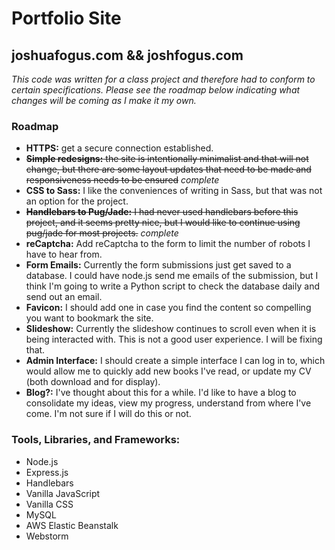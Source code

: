 # Portfolio Site
## joshuafogus.com && joshfogus.com
*This code was written for a class project and therefore had 
to conform to certain specifications.  Please see the roadmap
below indicating what changes will be coming as I make it
my own.*

### Roadmap
* **HTTPS:** get a secure connection established.
* ~~**Simple redesigns:** the site is intentionally minimalist and that will not change,
  but there are some layout updates that need to be made and responsiveness needs to
  be ensured~~ *complete*
* **CSS to Sass:** I like the conveniences of writing in Sass, but that was not an
  option for the project.
* ~~**Handlebars to Pug/Jade:** I had never used handlebars before this project, and it
  seems pretty nice, but I would like to continue using pug/jade for most projects.~~ *complete*
* **reCaptcha:** Add reCaptcha to the form to limit the number of robots I have to
  hear from.
* **Form Emails:** Currently the form submissions just get saved to a database. I could
  have node.js send me emails of the submission, but I think I'm going to write a
  Python script to check the database daily and send out an email.
* **Favicon:** I should add one in case you find the content so compelling you want
  to bookmark the site.
* **Slideshow:** Currently the slideshow continues to scroll even when it is being
  interacted with.  This is not a good user experience.  I will be fixing that.
* **Admin Interface:** I should create a simple interface I can log in to, which
  would allow me to quickly add new books I've read, or update my CV (both download
  and for display).
* **Blog?:** I've thought about this for a while. I'd like to have a blog to
  consolidate my ideas, view my progress, understand from where I've come.  I'm
  not sure if I will do this or not.
  
### Tools, Libraries, and Frameworks:
* Node.js
* Express.js
* Handlebars
* Vanilla JavaScript
* Vanilla CSS
* MySQL
* AWS Elastic Beanstalk
* Webstorm 
